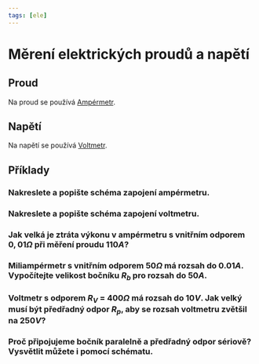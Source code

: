 ```yaml
---
tags: [ele]
---
```

# Měrení elektrických proudů a napětí
## Proud
Na proud se používá [Ampérmetr](Ampérmetr.md).
## Napětí
Na napětí se používá [Voltmetr](Voltmetr.md).

## Příklady
### Nakreslete a popište schéma zapojení ampérmetru.

### Nakreslete a popište schéma zapojení voltmetru.

### Jak velká je ztráta výkonu v ampérmetru s vnitřním odporem $0,01\Omega$ při měření proudu $110A$?

### Miliampérmetr s vnitřním odporem $50 \Omega$ má rozsah do $0.01 A$. Vypočítejte velikost bočníku $R_b$ pro rozsah do $50 A$.

### Voltmetr s odporem $R_V$ = $400 \Omega$ má rozsah do $10 V$. Jak velký musí být předřadný odpor $R_p$, aby se rozsah voltmetru zvětšil na $250 V$?

### Proč připojujeme bočník paralelně a předřadný odpor sériově? Vysvětlit můžete i pomocí schématu.
